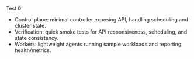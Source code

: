 Test 0

- Control plane: minimal controller exposing API, handling scheduling and cluster state.
- Verification: quick smoke tests for API responsiveness, scheduling, and state consistency.
- Workers: lightweight agents running sample workloads and reporting health/metrics.